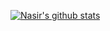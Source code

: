[![Nasir's github stats](https://github-readme-stats.vercel.app/api?username=nasiridrishi&count_private=true&theme=radical)](https://github.com/anuraghazra/github-readme-stats&show_icons=true)
